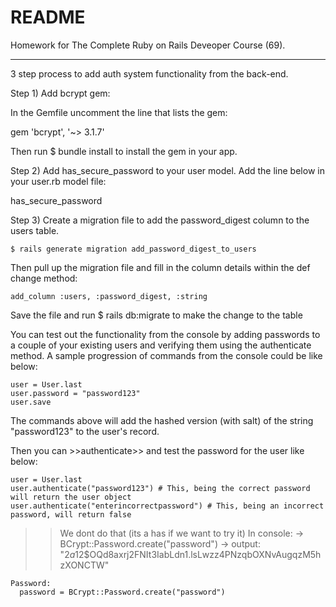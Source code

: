 # README

Homework for The Complete Ruby on Rails Deveoper Course (69).

-----------

3 step process to add auth system functionality from the back-end.

Step 1) Add bcrypt gem:

In the Gemfile uncomment the line that lists the gem:

gem 'bcrypt', '~> 3.1.7'

Then run $ bundle install to install the gem in your app.

Step 2) Add has_secure_password to your user model. Add the line below in your user.rb model file:

has_secure_password

Step 3) Create a migration file to add the password_digest column to the users table.

    $ rails generate migration add_password_digest_to_users

Then pull up the migration file and fill in the column details within the def change method:

    add_column :users, :password_digest, :string

Save the file and run $ rails db:migrate to make the change to the table

You can test out the functionality from the console by adding passwords to a couple of your existing users and verifying them using the authenticate method. A sample progression of commands from the console could be like below:

    user = User.last
    user.password = "password123"
    user.save

The commands above will add the hashed version (with salt) of the string "password123" to the user's record.

Then you can >>authenticate>> and test the password for the user like below:

    user = User.last
    user.authenticate("password123") # This, being the correct password will return the user object
    user.authenticate("enterincorrectpassword") # This, being an incorrect password, will return false





>>We dont do that (its a has if we want to try it)
    In console:
    -> BCrypt::Password.create("password")
    -> output: "$2a$12$OQd8axrj2FNIt3IabLdn1.lsLwzz4PNzqbOXNvAugqzM5hzXONCTW" 

    Password:
      password = BCrypt::Password.create("password")



